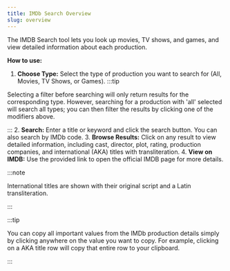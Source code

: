 ```yaml
---
title: IMDb Search Overview
slug: overview
---
```


The IMDB Search tool lets you look up movies, TV shows, and games, and view detailed information about each production.

**How to use:**
1. **Choose Type:** Select the type of production you want to search for (All, Movies, TV Shows, or Games).
:::tip

Selecting a filter before searching will only return results for the corresponding type. However, searching for a production with 'all' selected will search all types; you can then filter the results by clicking one of the modifiers above.

:::
2. **Search:** Enter a title or keyword and click the search button. You can also search by IMDb code.
3. **Browse Results:** Click on any result to view detailed information, including cast, director, plot, rating, production companies, and international (AKA) titles with transliteration.
4. **View on IMDB:** Use the provided link to open the official IMDB page for more details.

:::note

International titles are shown with their original script and a Latin transliteration.

:::

:::tip

You can copy all important values from the IMDb production details simply by clicking anywhere on the value you want to copy. For example,
clicking on a AKA title row will copy that entire row to your clipboard.

:::